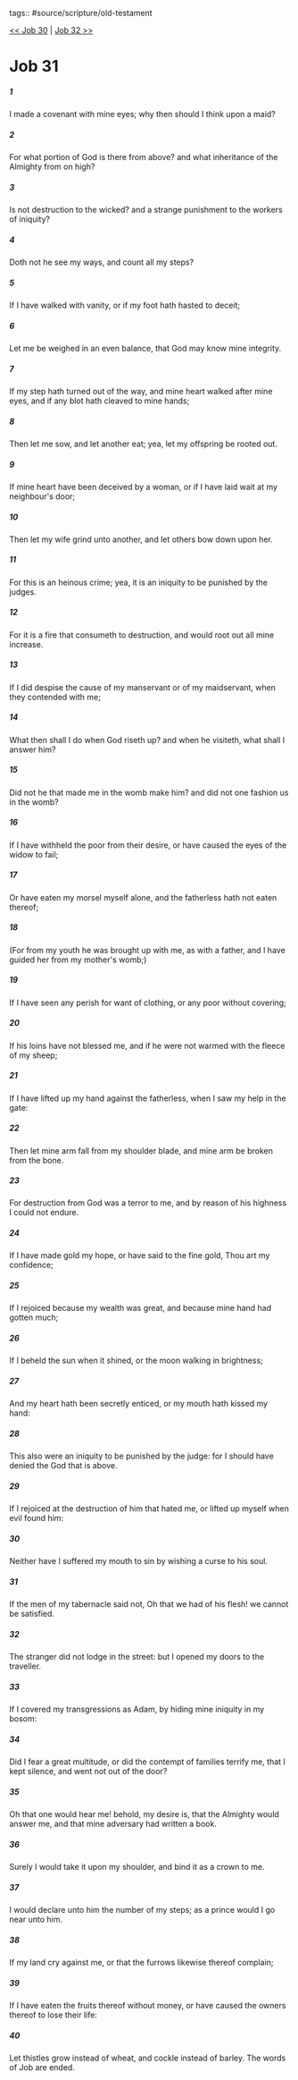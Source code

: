 tags:: #source/scripture/old-testament

[<< Job 30](source/scripture/old-testament/18_Job/Job_30.md) | [Job 32 >>](source/scripture/old-testament/18_Job/Job_32.md)

# Job 31

##### 1

I made a covenant with mine eyes; why then should I think upon a maid?

##### 2

For what portion of God is there from above? and what inheritance of the Almighty from on high?

##### 3

Is not destruction to the wicked? and a strange punishment to the workers of iniquity?

##### 4

Doth not he see my ways, and count all my steps?

##### 5

If I have walked with vanity, or if my foot hath hasted to deceit;

##### 6

Let me be weighed in an even balance, that God may know mine integrity.

##### 7

If my step hath turned out of the way, and mine heart walked after mine eyes, and if any blot hath cleaved to mine hands;

##### 8

Then let me sow, and let another eat; yea, let my offspring be rooted out.

##### 9

If mine heart have been deceived by a woman, or if I have laid wait at my neighbour's door;

##### 10

Then let my wife grind unto another, and let others bow down upon her.

##### 11

For this is an heinous crime; yea, it is an iniquity to be punished by the judges.

##### 12

For it is a fire that consumeth to destruction, and would root out all mine increase.

##### 13

If I did despise the cause of my manservant or of my maidservant, when they contended with me;

##### 14

What then shall I do when God riseth up? and when he visiteth, what shall I answer him?

##### 15

Did not he that made me in the womb make him? and did not one fashion us in the womb?

##### 16

If I have withheld the poor from their desire, or have caused the eyes of the widow to fail;

##### 17

Or have eaten my morsel myself alone, and the fatherless hath not eaten thereof;

##### 18

(For from my youth he was brought up with me, as with a father, and I have guided her from my mother's womb;)

##### 19

If I have seen any perish for want of clothing, or any poor without covering;

##### 20

If his loins have not blessed me, and if he were not warmed with the fleece of my sheep;

##### 21

If I have lifted up my hand against the fatherless, when I saw my help in the gate:

##### 22

Then let mine arm fall from my shoulder blade, and mine arm be broken from the bone.

##### 23

For destruction from God was a terror to me, and by reason of his highness I could not endure.

##### 24

If I have made gold my hope, or have said to the fine gold, Thou art my confidence;

##### 25

If I rejoiced because my wealth was great, and because mine hand had gotten much;

##### 26

If I beheld the sun when it shined, or the moon walking in brightness;

##### 27

And my heart hath been secretly enticed, or my mouth hath kissed my hand:

##### 28

This also were an iniquity to be punished by the judge: for I should have denied the God that is above.

##### 29

If I rejoiced at the destruction of him that hated me, or lifted up myself when evil found him:

##### 30

Neither have I suffered my mouth to sin by wishing a curse to his soul.

##### 31

If the men of my tabernacle said not, Oh that we had of his flesh! we cannot be satisfied.

##### 32

The stranger did not lodge in the street: but I opened my doors to the traveller.

##### 33

If I covered my transgressions as Adam, by hiding mine iniquity in my bosom:

##### 34

Did I fear a great multitude, or did the contempt of families terrify me, that I kept silence, and went not out of the door?

##### 35

Oh that one would hear me! behold, my desire is, that the Almighty would answer me, and that mine adversary had written a book.

##### 36

Surely I would take it upon my shoulder, and bind it as a crown to me.

##### 37

I would declare unto him the number of my steps; as a prince would I go near unto him.

##### 38

If my land cry against me, or that the furrows likewise thereof complain;

##### 39

If I have eaten the fruits thereof without money, or have caused the owners thereof to lose their life:

##### 40

Let thistles grow instead of wheat, and cockle instead of barley. The words of Job are ended.

